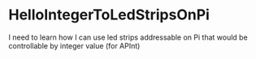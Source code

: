 # HelloIntegerToLedStripsOnPi
I need to learn how I can use led strips addressable on Pi that would be controllable by integer value (for APInt)
